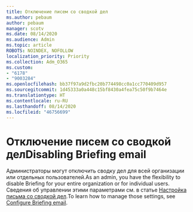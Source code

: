 ```yaml
---
title: Отключение писем со сводкой дел
ms.author: pebaum
author: pebaum
manager: scotv
ms.date: 08/14/2020
ms.audience: Admin
ms.topic: article
ROBOTS: NOINDEX, NOFOLLOW
localization_priority: Priority
ms.collection: Adm_O365
ms.custom:
- "6178"
- "9003284"
ms.openlocfilehash: bb37f97a9d2fbc20b774498cc0a1cc770409d957
ms.sourcegitcommit: 1d45333a0a448c15bf8430a4fea75c50f9b7464e
ms.translationtype: HT
ms.contentlocale: ru-RU
ms.lasthandoff: 08/14/2020
ms.locfileid: "46756699"
---
```

# <a name="disabling-briefing-email"></a><span data-ttu-id="ca6ac-102">Отключение писем со сводкой дел</span><span class="sxs-lookup"><span data-stu-id="ca6ac-102">Disabling Briefing email</span></span>

<span data-ttu-id="ca6ac-103">Администраторы могут отключить сводку дел для всей организации или отдельных пользователей.</span><span class="sxs-lookup"><span data-stu-id="ca6ac-103">As an admin, you have the flexibility to disable Briefing for your entire organization or for individual users.</span></span> <span data-ttu-id="ca6ac-104">Сведения об управлении этими параметрами см. в статье [Настройка письма со сводкой дел](https://docs.microsoft.com/briefing/be-admin).</span><span class="sxs-lookup"><span data-stu-id="ca6ac-104">To learn how to manage those settings, see [Configure Briefing email](https://docs.microsoft.com/briefing/be-admin).</span></span>